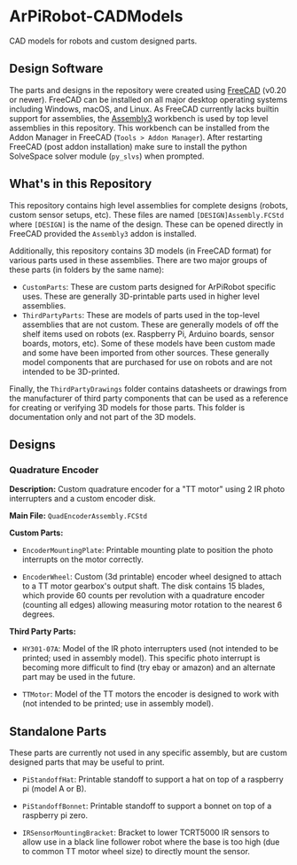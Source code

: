 # ArPiRobot-CADModels

CAD models for robots and custom designed parts.


## Design Software

The parts and designs in the repository were created using [FreeCAD](https://www.freecadweb.org/) (v0.20 or newer). FreeCAD can be installed on all major desktop operating systems including Windows, macOS, and Linux. As FreeCAD currently lacks builtin support for assemblies, the [Assembly3](https://wiki.freecadweb.org/Assembly3_Workbench) workbench is used by top level assemblies in this repository. This workbench can be installed from the Addon Manager in FreeCAD (`Tools > Addon Manager`). After restarting FreeCAD (post addon installation) make sure to install the python SolveSpace solver module (`py_slvs`) when prompted.


## What's in this Repository

This repository contains high level assemblies for complete designs (robots, custom sensor setups, etc). These files are named `[DESIGN]Assembly.FCStd` where `[DESIGN]` is the name of the design. These can be opened directly in FreeCAD provided the `Assembly3` addon is installed.

Additionally, this repository contains 3D models (in FreeCAD format) for various parts used in these assemblies. There are two major groups of these parts (in folders by the same name):
- `CustomParts`: These are custom parts designed for ArPiRobot specific uses. These are generally 3D-printable parts used in higher level assemblies.
- `ThirdPartyParts`: These are models of parts used in the top-level assemblies that are not custom. These are generally models of off the shelf items used on robots (ex. Raspberry Pi, Arduino boards, sensor boards, motors, etc). Some of these models have been custom made and some have been imported from other sources. These generally model components that are purchased for use on robots and are not intended to be 3D-printed.

Finally, the `ThirdPartyDrawings` folder contains datasheets or drawings from the manufacturer of third party components that can be used as a reference for creating or verifying 3D models for those parts. This folder is documentation only and not part of the 3D models.


## Designs

### Quadrature Encoder

**Description:** Custom quadrature encoder for a "TT motor" using 2 IR photo interrupters and a custom encoder disk.

**Main File:** `QuadEncoderAssembly.FCStd`

**Custom Parts:**

- `EncoderMountingPlate`: Printable mounting plate to position the photo interrupts on the motor correctly.

- `EncoderWheel`: Custom (3d printable) encoder wheel designed to attach to a TT motor gearbox's output shaft. The disk contains 15 blades, which provide 60 counts per revolution with a quadrature encoder (counting all edges) allowing measuring motor rotation to the nearest 6 degrees.

**Third Party Parts:**

- `HY301-07A`: Model of the IR photo interrupters used (not intended to be printed; used in assembly model). This specific photo interrupt is becoming more difficult to find (try ebay or amazon) and an alternate part may be used in the future.

- `TTMotor`: Model of the TT motors the encoder is designed to work with (not intended to be printed; use in assembly model).


<!--### Mini Clipboard Robot

TODO: Describe


### Mini Clipboard Camera Robot

TODO: Describe


### Clipboard Robot

TODO: Describe-->


## Standalone Parts

These parts are currently not used in any specific assembly, but are custom designed parts that may be useful to print.

- `PiStandoffHat`: Printable standoff to support a hat on top of a raspberry pi (model A or B).

- `PiStandoffBonnet`: Printable standoff to support a bonnet on top of a raspberry pi zero.

- `IRSensorMountingBracket`: Bracket to lower TCRT5000 IR sensors to allow use in a black line follower robot where the base is too high (due to common TT motor wheel size) to directly mount the sensor.
